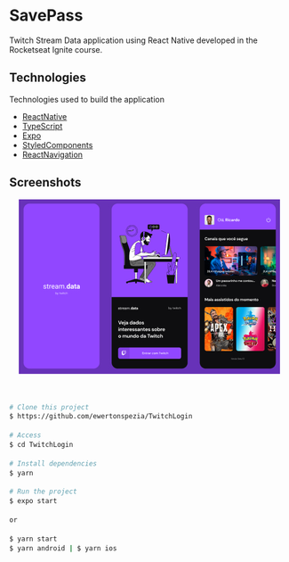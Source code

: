 # SavePass

Twitch Stream Data application using React Native developed in the Rocketseat Ignite course.
## Technologies

Technologies used to build the application

- [ReactNative](https://reactnative.dev/)
- [TypeScript](https://www.typescriptlang.org/)
- [Expo](https://expo.dev/)
- [StyledComponents](https://styled-components.com/docs/basics)
- [ReactNavigation](https://reactnavigation.org/)

## Screenshots

<div align="center" id="top"> 
  <img src="./public/images/twitch-login.jpg" alt="Twitch Login Layout" />
</div>
<br/>
<br/>

```bash
# Clone this project
$ https://github.com/ewertonspezia/TwitchLogin

# Access
$ cd TwitchLogin

# Install dependencies
$ yarn

# Run the project
$ expo start

or

$ yarn start
$ yarn android | $ yarn ios
```
